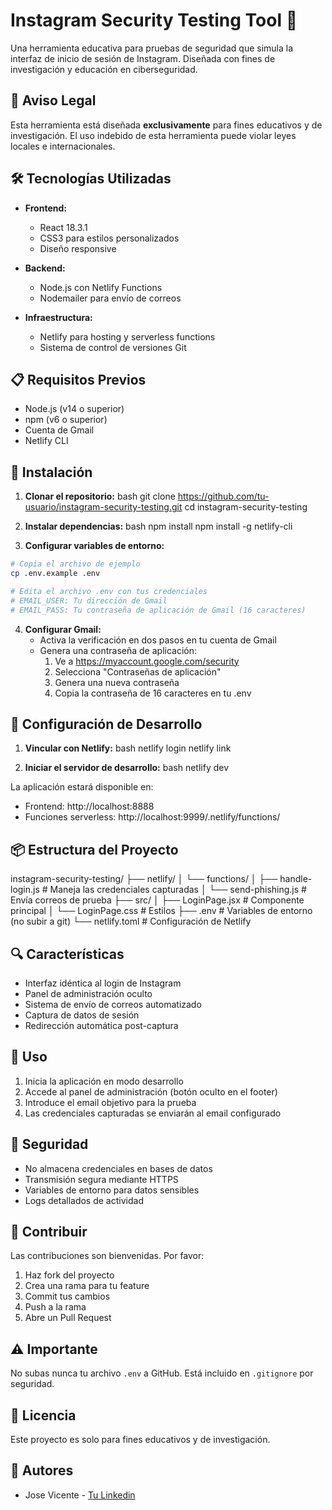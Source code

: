 # Instagram Security Testing Tool 🎣

Una herramienta educativa para pruebas de seguridad que simula la interfaz de inicio de sesión de Instagram. Diseñada con fines de investigación y educación en ciberseguridad.

## 🚨 Aviso Legal

Esta herramienta está diseñada **exclusivamente** para fines educativos y de investigación. El uso indebido de esta herramienta puede violar leyes locales e internacionales.


## 🛠️ Tecnologías Utilizadas

- **Frontend:**
  - React 18.3.1
  - CSS3 para estilos personalizados
  - Diseño responsive

- **Backend:**
  - Node.js con Netlify Functions
  - Nodemailer para envío de correos

- **Infraestructura:**
  - Netlify para hosting y serverless functions
  - Sistema de control de versiones Git

## 📋 Requisitos Previos

- Node.js (v14 o superior)
- npm (v6 o superior)
- Cuenta de Gmail
- Netlify CLI

## 🚀 Instalación

1. **Clonar el repositorio:**
bash
git clone https://github.com/tu-usuario/instagram-security-testing.git
cd instagram-security-testing

2. **Instalar dependencias:**
bash
npm install
npm install -g netlify-cli

3. **Configurar variables de entorno:**
   
```bash
# Copia el archivo de ejemplo
cp .env.example .env

# Edita el archivo .env con tus credenciales
# EMAIL_USER: Tu dirección de Gmail
# EMAIL_PASS: Tu contraseña de aplicación de Gmail (16 caracteres)
```

4. **Configurar Gmail:**
   - Activa la verificación en dos pasos en tu cuenta de Gmail
   - Genera una contraseña de aplicación:
     1. Ve a https://myaccount.google.com/security
     2. Selecciona "Contraseñas de aplicación"
     3. Genera una nueva contraseña
     4. Copia la contraseña de 16 caracteres en tu .env



## 🔧 Configuración de Desarrollo

1. **Vincular con Netlify:**
bash
netlify login
netlify link

2. **Iniciar el servidor de desarrollo:**
bash
netlify dev


La aplicación estará disponible en:
- Frontend: http://localhost:8888
- Funciones serverless: http://localhost:9999/.netlify/functions/

## 📦 Estructura del Proyecto


instagram-security-testing/
├── netlify/
│ └── functions/
│ ├── handle-login.js # Maneja las credenciales capturadas
│ └── send-phishing.js # Envía correos de prueba
├── src/
│ ├── LoginPage.jsx # Componente principal
│ └── LoginPage.css # Estilos
├── .env # Variables de entorno (no subir a git)
└── netlify.toml # Configuración de Netlify

## 🔍 Características

- Interfaz idéntica al login de Instagram
- Panel de administración oculto
- Sistema de envío de correos automatizado
- Captura de datos de sesión
- Redirección automática post-captura

## 📝 Uso

1. Inicia la aplicación en modo desarrollo
2. Accede al panel de administración (botón oculto en el footer)
3. Introduce el email objetivo para la prueba
4. Las credenciales capturadas se enviarán al email configurado

## 🔐 Seguridad

- No almacena credenciales en bases de datos
- Transmisión segura mediante HTTPS
- Variables de entorno para datos sensibles
- Logs detallados de actividad

## 🤝 Contribuir

Las contribuciones son bienvenidas. Por favor:
1. Haz fork del proyecto
2. Crea una rama para tu feature
3. Commit tus cambios
4. Push a la rama
5. Abre un Pull Request

## ⚠️ Importante

No subas nunca tu archivo `.env` a GitHub. Está incluido en `.gitignore` por seguridad.

## 📄 Licencia

Este proyecto es solo para fines educativos y de investigación.

## 👥 Autores

- Jose Vicente - [Tu Linkedin](https://www.linkedin.com/in/jose-vicente-alonso-betancourt-65207a234)